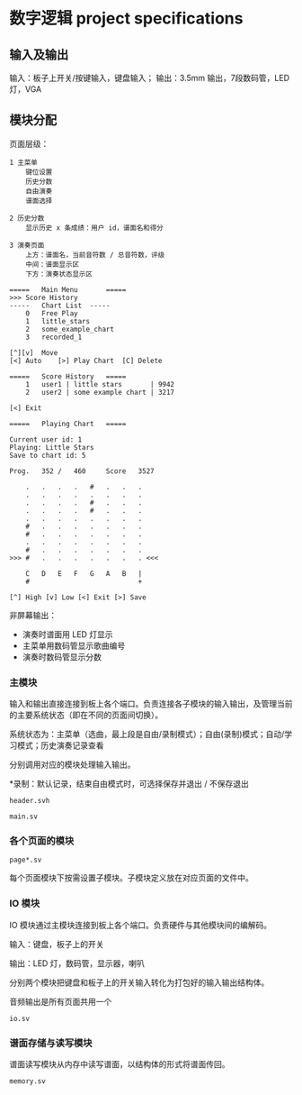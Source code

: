 # 数字逻辑 project specifications

## 输入及输出

输入：板子上开关/按键输入，键盘输入；
输出：3.5mm 输出，7段数码管，LED灯，VGA

## 模块分配

页面层级：

```
1 主菜单
	键位设置
	历史分数
	自由演奏
    谱面选择

2 历史分数
	显示历史 x 条成绩：用户 id，谱面名和得分

3 演奏页面
	上方：谱面名，当前音符数 / 总音符数，评级
	中间：谱面显示区
	下方：演奏状态显示区
```

```
===== 	Main Menu		=====
>>>	Score History
-----	Chart List	-----
	0	Free Play
	1	little_stars
	2	some_example_chart
	3	recorded_1
	
[^][v]	Move
[<]	Auto	[>]	Play Chart	[C] Delete
```

```
=====	Score History	=====
	1	user1 | little stars 	   | 9942
	2	user2 | some example chart | 3217

[<] Exit
```

```
=====	Playing Chart	=====

Current user id: 1
Playing: Little Stars
Save to chart id: 5

Prog.	352	/	460		Score	3527

	.	.	.	.	#	.	.	.
    .	.	.	.	.	.	.	.
	.	.	.	.	#	.	.	.
    .	.	.	.	#	.	.	.
    .	.	.	.	.	.	.	.
    #	.	.	.	.	.	.	.
    #	.	.	.	.	.	.	.
    .	.	.	.	.	.	.	.
    #	.	.	.	.	.	.	.
>>> #	.	.	.	.	.	.	. <<<
	
	C	D	E	F	G	A	B	|
	#							+

[^] High [v] Low [<] Exit [>] Save
```

非屏幕输出：

- 演奏时谱面用 LED 灯显示
- 主菜单用数码管显示歌曲编号
- 演奏时数码管显示分数

### 主模块

输入和输出直接连接到板上各个端口。负责连接各子模块的输入输出，及管理当前的主要系统状态（即在不同的页面间切换）。

系统状态为：主菜单（选曲，最上段是自由/录制模式）；自由(录制)模式；自动/学习模式；历史演奏记录查看

分别调用对应的模块处理输入输出。

*录制：默认记录，结束自由模式时，可选择保存并退出 / 不保存退出

```
header.svh
```

```
main.sv
```

### 各个页面的模块

```
page*.sv
```

每个页面模块下按需设置子模块。子模块定义放在对应页面的文件中。

### IO 模块

IO 模块通过主模块连接到板上各个端口。负责硬件与其他模块间的编解码。

输入：键盘，板子上的开关

输出：LED 灯，数码管，显示器，喇叭

分别两个模块把键盘和板子上的开关输入转化为打包好的输入输出结构体。

音频输出是所有页面共用一个

```
io.sv
```

### 谱面存储与读写模块

谱面读写模块从内存中读写谱面，以结构体的形式将谱面传回。

```
memory.sv
```